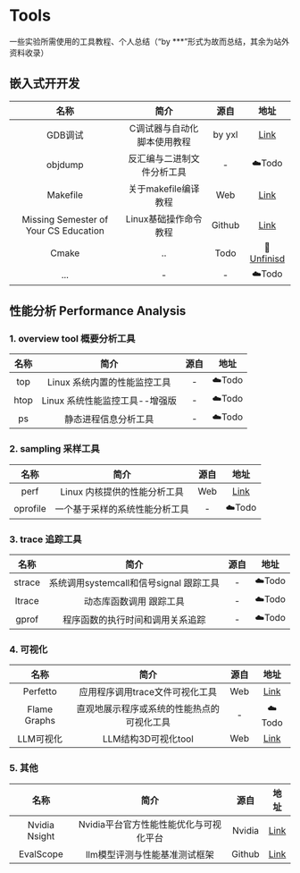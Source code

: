# Tools

一些实验所需使用的工具教程、个人总结（“by ***”形式为故而总结，其余为站外资料收录）



## 嵌入式开开发

| 名称  | 简介       | 源自    |地址|
|:---:|:----: |:---: |:---:|
| GDB调试 | C调试器与自动化脚本使用教程|by yxl|[Link](./GDB.md)|
| objdump | 反汇编与二进制文件分析工具|-|☁️Todo|
| Makefile | 关于makefile编译教程|Web|[Link](https://seisman.github.io/how-to-write-makefile/)|
| Missing Semester of Your CS Education | Linux基础操作命令教程  |Github | [Link](https://missing-semester-cn.github.io/) |
| Cmake | ..|Todo|🚧[Unfinisd](./Cmake.md)|
| ... | -     |-      | ☁️Todo |



## 性能分析 Performance Analysis

### 1. overview tool 概要分析工具

| 名称  | 简介  |  源自|  地址|
|:---:|:----: |:---:|:---:|
| top | Linux 系统内置的性能监控工具|-|☁️Todo|
| htop |Linux 系统性能监控工具--增强版|-|☁️Todo|
| ps |静态进程信息分析工具|-|☁️Todo|


### 2. sampling 采样工具

| 名称  | 简介    |  源自| 地址|
|:---:|:----: |:---:|:---:|
| perf | Linux 内核提供的性能分析工具|Web|[Link](https://www.brendangregg.com/perf.html)|
| oprofile |一个基于采样的系统性能分析工具|-|☁️Todo|


### 3. trace 追踪工具

| 名称  | 简介    |  源自| 地址|
|:---:|:----: |:---:|:---:|
| strace | 系统调用systemcall和信号signal 跟踪工具|-|☁️Todo|
| ltrace | 动态库函数调用 跟踪工具|-|☁️Todo|
| gprof |程序函数的执行时间和调用关系追踪|-|☁️Todo|




### 4. 可视化

| 名称  | 简介       | 源自    |地址|
|:---:|:----: |:---: |:---:|
| Perfetto | 应用程序调用trace文件可视化工具|Web|[Link](https://perfetto.dev/)|
| Flame Graphs | 直观地展示程序或系统的性能热点的可视化工具|-|☁️Todo|
| LLM可视化 | LLM结构3D可视化tool|Web|[Link](https://www.mlpod.com/llm-visualization.html)|


### 5. 其他

| 名称  | 简介       | 源自    |地址|
|:---:|:----: |:---: |:---:|
|Nvidia Nsight | Nvidia平台官方性能性能优化与可视化平台|Nvidia|[Link](./Nsight.md)|
|EvalScope | llm模型评测与性能基准测试框架|Github|[Link](https://github.com/modelscope/evalscope/tree/main)|
